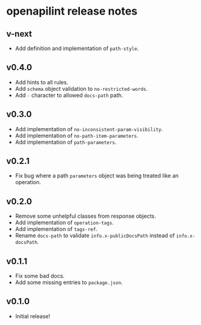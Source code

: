 openapilint release notes
============================

v-next
-----
* Add definition and implementation of `path-style`.

v0.4.0
-----
* Add hints to all rules.
* Add `schema` object validation to `no-restricted-words`.
* Add `-` character to allowed `docs-path` path.

v0.3.0
-----
* Add implementation of `no-inconsistent-param-visibility`.
* Add implementation of `no-path-item-parameters`.
* Add implementation of `path-parameters`.

v0.2.1
-----
* Fix bug where a path `parameters` object was being treated like an operation.

v0.2.0
-----
* Remove some unhelpful classes from response objects.
* Add implementation of `operation-tags`.
* Add implementation of `tags-ref`.
* Rename `docs-path` to validate `info.x-publicDocsPath` instead of `info.x-docsPath`.

v0.1.1
-----
* Fix some bad docs.
* Add some missing entries to `package.json`.

v0.1.0
-----
* Initial release!
